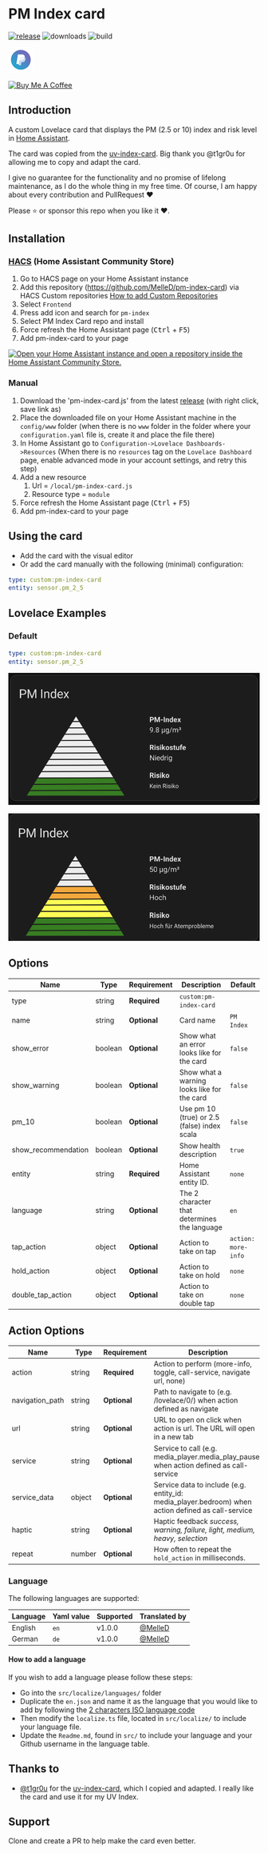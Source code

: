 # PM Index card

[![release][release-badge]][release-url]
![downloads][downloads-badge]
![build][build-badge]

<a href="https://www.paypal.me/MelleDennis" target="_blank"><img src="https://github.com/MelleD/pm-index-card/blob/main/docs/images/pplogo.png" alt="PayPal.Me MelleDennis" style="height: 50px !important;width: 50px !important;" ></a>

<a href="https://www.buymeacoffee.com/melled" target="_blank"><img src="https://www.buymeacoffee.com/assets/img/custom_images/white_img.png" alt="Buy Me A Coffee" style="height: auto !important;width: auto !important;" ></a>

## Introduction

A custom Lovelace card that displays the PM (2.5 or 10) index and risk level in [Home Assistant](https://home-assistant.io/).

The card was copied from the [uv-index-card](https://github.com/t1gr0u/uv-index-card). Big thank you @t1gr0u
for allowing me to copy and adapt the card.

I give no guarantee for the functionality and no promise of lifelong maintenance, as I do the whole thing in my free time. Of course, I am happy about every contribution and PullRequest :heart:


Please ⭐️ or sponsor this repo when you like it :heart:.


## Installation

### [HACS](hacs) (Home Assistant Community Store)

1. Go to HACS page on your Home Assistant instance
1. Add this repository (https://github.com/MelleD/pm-index-card) via HACS Custom repositories [How to add Custom Repositories](https://hacs.xyz/docs/faq/custom_repositories/)
1. Select `Frontend`
1. Press add icon and search for `pm-index`
1. Select PM Index Card repo and install
1. Force refresh the Home Assistant page (<kbd>Ctrl</kbd> + <kbd>F5</kbd>)
1. Add pm-index-card to your page

[![Open your Home Assistant instance and open a repository inside the Home Assistant Community Store.](https://my.home-assistant.io/badges/hacs_repository.svg)](https://my.home-assistant.io/redirect/hacs_repository/?owner=MelleD&repository=pm-index-card&category=plugin)

### Manual

1. Download the 'pm-index-card.js' from the latest [release][release-url] (with right click, save link as)
1. Place the downloaded file on your Home Assistant machine in the `config/www` folder (when there is no `www` folder in the folder where your `configuration.yaml` file is, create it and place the file there)
1. In Home Assistant go to `Configuration->Lovelace Dashboards->Resources` (When there is no `resources` tag on the `Lovelace Dashboard` page, enable advanced mode in your account settings, and retry this step)
1. Add a new resource
   1. Url = `/local/pm-index-card.js`
   1. Resource type = `module`
1. Force refresh the Home Assistant page (<kbd>Ctrl</kbd> + <kbd>F5</kbd>)
1. Add pm-index-card to your page

## Using the card

- Add the card with the visual editor
- Or add the card manually with the following (minimal) configuration:

```yaml
type: custom:pm-index-card
entity: sensor.pm_2_5
```

## Lovelace Examples

### Default

```yaml
type: custom:pm-index-card
entity: sensor.pm_2_5
```

![Card1](https://github.com/MelleD/pm-index-card/blob/main/docs/images/index-card.png)

![Card2](https://github.com/MelleD/pm-index-card/blob/main/docs/images/index-card1.png)

## Options

| Name              | Type    | Requirement  | Description                                 | Default             |
| ----------------- | ------- | ------------ | ------------------------------------------- | ------------------- |
| type              | string  | **Required** | `custom:pm-index-card`                      |                     |
| name              | string  | **Optional** | Card name                                   | `PM Index`          |
| show_error        | boolean | **Optional** | Show what an error looks like for the card  | `false`             |
| show_warning      | boolean | **Optional** | Show what a warning looks like for the card | `false`             |
| pm_10             | boolean | **Optional** | Use pm 10 (true) or 2.5 (false) index scala | `false`             |
| show_recommendation  | boolean | **Optional** | Show health description                     | `true`              |
| entity            | string  | **Required** | Home Assistant entity ID.                   | `none`              |
| language          | string  | **Optional** | The 2 character that determines the language| `en`                |
| tap_action        | object  | **Optional** | Action to take on tap                       | `action: more-info` |
| hold_action       | object  | **Optional** | Action to take on hold                      | `none`              |
| double_tap_action | object  | **Optional** | Action to take on double tap                | `none`              |

## Action Options

| Name            | Type   | Requirement  | Description                                                                                                                            | Default     |
| --------------- | ------ | ------------ | -------------------------------------------------------------------------------------------------------------------------------------- | ----------- |
| action          | string | **Required** | Action to perform (more-info, toggle, call-service, navigate url, none)                                                                | `more-info` |
| navigation_path | string | **Optional** | Path to navigate to (e.g. /lovelace/0/) when action defined as navigate                                                                | `none`      |
| url             | string | **Optional** | URL to open on click when action is url. The URL will open in a new tab                                                                | `none`      |
| service         | string | **Optional** | Service to call (e.g. media_player.media_play_pause) when action defined as call-service                                               | `none`      |
| service_data    | object | **Optional** | Service data to include (e.g. entity_id: media_player.bedroom) when action defined as call-service                                     | `none`      |
| haptic          | string | **Optional** | Haptic feedback _success, warning, failure, light, medium, heavy, selection_                                                           | `none`      |
| repeat          | number | **Optional** | How often to repeat the `hold_action` in milliseconds.                                                                                 | `none`      |


### Language

The following languages are supported:

| Language  | Yaml value | Supported | Translated by                                                                       |
| --------- | ---------- | --------- | ----------------------------------------------------------------------------------- |
| English   | `en`       | v1.0.0    | [@MelleD](https://github.com/MelleD)                                                |
| German    | `de`       | v1.0.0    | [@MelleD](https://github.com/MelleD)                                                |

#### How to add a language

If you wish to add a language please follow these steps:

* Go into the `src/localize/languages/` folder
* Duplicate the `en.json` and name it as the language that you would like to add by following the [2 characters ISO language code](https://en.wikipedia.org/wiki/List_of_ISO_639-1_codes)
* Then modify the `localize.ts` file, located in `src/localize/` to include your language file.
* Update the `Readme.md`, found in `src/` to include your language and your Github username in the language table.

## Thanks to

- [@t1gr0u](https://www.github.com/t1gr0u) for the [uv-index-card](https://github.com/t1gr0u/uv-index-card), which I copied and adapted. I really like the card and use it for my UV Index.


## Support

Clone and create a PR to help make the card even better.

<!-- Badges -->

[release-badge]: https://img.shields.io/github/v/release/MelleD/pm-index-card?style=flat-square
[downloads-badge]: https://img.shields.io/github/downloads/MelleD/pm-index-card/total?style=flat-square
[build-badge]: https://img.shields.io/github/actions/workflow/status/MelleD/pm-index-card/build.yml?branch=main&style=flat-square

<!-- References -->

[home-assistant]: https://www.home-assistant.io/
[hacs]: https://hacs.xyz
[release-url]: https://github.com/MelleD/pm-index-card/releases